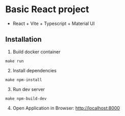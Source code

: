 # Basic React project
+ React + Vite + Typescript + Material UI

## Installation 

1. Build docker container
```
make run
```

2. Install dependencies
```
make npm-install
```

3. Run dev server
```
make npm-build-dev
```

4. Open Application in Browser: [http://localhost:8000](http://localhost:8000)
